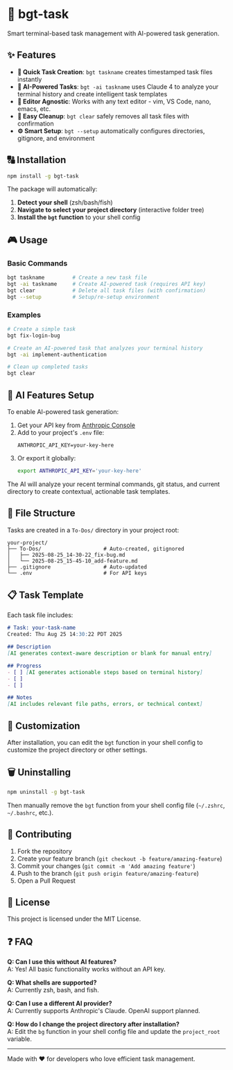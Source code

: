 # 🚀 bgt-task

Smart terminal-based task management with AI-powered task generation.

## ✨ Features

- **🎯 Quick Task Creation**: `bgt taskname` creates timestamped task files instantly
- **🤖 AI-Powered Tasks**: `bgt -ai taskname` uses Claude 4 to analyze your terminal history and create intelligent task templates
- **📝 Editor Agnostic**: Works with any text editor - vim, VS Code, nano, emacs, etc.
- **🧹 Easy Cleanup**: `bgt clear` safely removes all task files with confirmation
- **⚙️ Smart Setup**: `bgt --setup` automatically configures directories, gitignore, and environment

## 🔠️ Installation

```bash
npm install -g bgt-task
```

The package will automatically:
1. **Detect your shell** (zsh/bash/fish)  
2. **Navigate to select your project directory** (interactive folder tree)
3. **Install the `bgt` function** to your shell config

## 🎮 Usage

### Basic Commands
```bash
bgt taskname         # Create a new task file
bgt -ai taskname     # Create AI-powered task (requires API key)
bgt clear            # Delete all task files (with confirmation)
bgt --setup          # Setup/re-setup environment
```

### Examples
```bash
# Create a simple task
bgt fix-login-bug

# Create an AI-powered task that analyzes your terminal history
bgt -ai implement-authentication

# Clean up completed tasks
bgt clear
```

## 🤖 AI Features Setup

To enable AI-powered task generation:

1. Get your API key from [Anthropic Console](https://console.anthropic.com/)
2. Add to your project's `.env` file:
   ```
   ANTHROPIC_API_KEY=your-key-here
   ```
3. Or export it globally:
   ```bash
   export ANTHROPIC_API_KEY='your-key-here'
   ```

The AI will analyze your recent terminal commands, git status, and current directory to create contextual, actionable task templates.

## 📁 File Structure

Tasks are created in a `To-Dos/` directory in your project root:
```
your-project/
├── To-Dos/                    # Auto-created, gitignored
│   ├── 2025-08-25_14-30-22_fix-bug.md
│   └── 2025-08-25_15-45-10_add-feature.md
├── .gitignore                 # Auto-updated
└── .env                       # For API keys
```


## 📋 Task Template

Each task file includes:
```markdown
# Task: your-task-name
Created: Thu Aug 25 14:30:22 PDT 2025

## Description
[AI generates context-aware description or blank for manual entry]

## Progress
- [ ] [AI generates actionable steps based on terminal history]
- [ ] 
- [ ] 

## Notes
[AI includes relevant file paths, errors, or technical context]
```

## 🔧 Customization

After installation, you can edit the `bgt` function in your shell config to customize the project directory or other settings.

## 🗑️ Uninstalling

```bash
npm uninstall -g bgt-task
```

Then manually remove the `bgt` function from your shell config file (`~/.zshrc`, `~/.bashrc`, etc.).

## 🤝 Contributing

1. Fork the repository
2. Create your feature branch (`git checkout -b feature/amazing-feature`)
3. Commit your changes (`git commit -m 'Add amazing feature'`)
4. Push to the branch (`git push origin feature/amazing-feature`)
5. Open a Pull Request

## 📄 License

This project is licensed under the MIT License.

## ❓ FAQ

**Q: Can I use this without AI features?**  
A: Yes! All basic functionality works without an API key.

**Q: What shells are supported?**  
A: Currently zsh, bash, and fish.

**Q: Can I use a different AI provider?**  
A: Currently supports Anthropic's Claude. OpenAI support planned.

**Q: How do I change the project directory after installation?**  
A: Edit the `bg` function in your shell config file and update the `project_root` variable.

---

Made with ❤️ for developers who love efficient task management.
